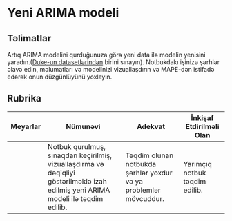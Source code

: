 # Yeni ARIMA modeli

## Təlimatlar

Artıq ARIMA modelini qurduğunuza görə yeni data ilə modelin yenisini yaradın.([Duke-un datasetlərindən](http://www2.stat.duke.edu/~mw/ts_data_sets.html) birini sınayın). Notbukdakı işinizə şərhlər əlavə edin, məlumatları və modelinizi vizuallaşdırın və MAPE-dən istifadə edərək onun düzgünlüyünü yoxlayın.

## Rubrika

| Meyarlar | Nümunəvi | Adekvat | İnkişaf Etdirilməli Olan |
| -------- | -------- | ------- | ------------------------ |
|          | Notbuk qurulmuş, sınaqdan keçirilmiş, vizuallaşdırma və dəqiqliyi göstərilməklə izah edilmiş yeni ARIMA modeli ilə təqdim edilib. | Təqdim olunan notbukda şərhlər yoxdur və ya problemlər mövcuddur. | Yarımçıq notbuk təqdim edilib. |